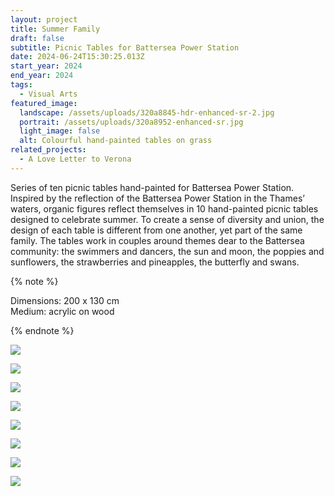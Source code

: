 ```yaml
---
layout: project
title: Summer Family
draft: false
subtitle: Picnic Tables for Battersea Power Station
date: 2024-06-24T15:30:25.013Z
start_year: 2024
end_year: 2024
tags:
  - Visual Arts
featured_image:
  landscape: /assets/uploads/320a8845-hdr-enhanced-sr-2.jpg
  portrait: /assets/uploads/320a8952-enhanced-sr.jpg
  light_image: false
  alt: Colourful hand-painted tables on grass
related_projects:
  - A Love Letter to Verona
---
```

S﻿eries of ten picnic tables hand-painted for Battersea Power Station. Inspired by the reflection of the Battersea Power Station in the Thames’ waters, organic figures reflect themselves in 10 hand-painted picnic tables designed to celebrate summer. To create a sense of diversity and union, the design of each table is different from one another, yet part of the same family. The tables work in couples around themes dear to the Battersea community: the swimmers and dancers, the sun and moon, the poppies and sunflowers, the strawberries and pineapples, the butterfly and swans.

{% note %}


Dimensions: 200 x 130 cm <br>
Medium: acrylic on wood


{% endnote %}

![](/assets/uploads/320a8596-hdr-enhanced-sr-web.jpg)

![](/assets/uploads/320a8923-enhanced-sr.jpg)

![](/assets/uploads/320a8880-enhanced-sr.jpg)

![](/assets/uploads/320a8891-enhanced-sr.jpg)

![](/assets/uploads/320a8886-edit-enhanced-sr.jpg)

![](/assets/uploads/320a8894-enhanced-sr.jpg)

![](/assets/uploads/320a8733-enhanced-sr-edit.jpg)

![](/assets/uploads/320a8952-enhanced-sr.jpg)
